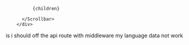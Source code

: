 <div className="mt-20 ml-20 px-7 py-7 w-full overflow-y-auto">
          <Scrollbar
            className="hide-scrollbar"
            plugins={{
              overscroll: {
                effect: "bounce",
              },
            }}
            damping={0.05}
            thumbMaxSize={20}
            renderByPixels={true}
            alwaysShowTracks={false}
            continuousScrolling={true}
          >

              {children}

          </Scrollbar>
        </div>
























is i should off the api route with middleware
my language data not work